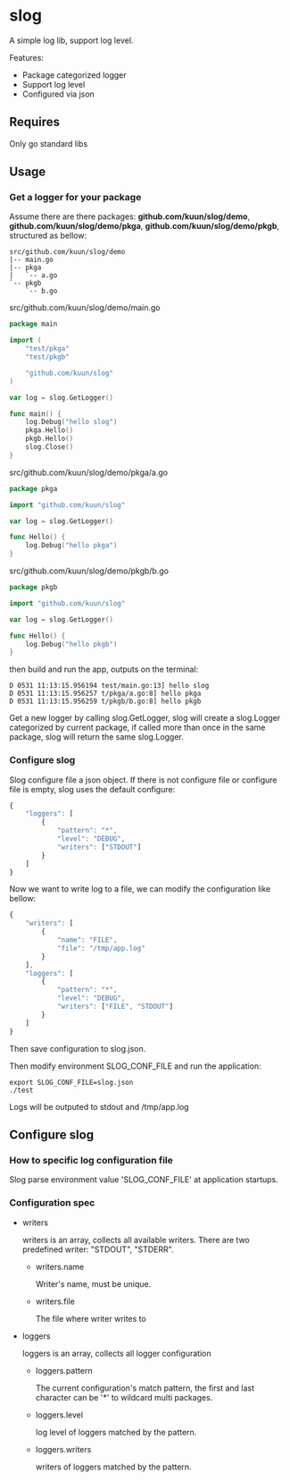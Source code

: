 # slog

A simple log lib, support log level.

Features:

* Package categorized logger
* Support log level
* Configured via json

## Requires

Only go standard libs

## Usage

### Get a logger for your package

Assume there are there packages: **github.com/kuun/slog/demo**,
**github.com/kuun/slog/demo/pkga**, **github.com/kuun/slog/demo/pkgb**, structured as bellow:

```
src/github.com/kuun/slog/demo
|-- main.go
|-- pkga
|   `-- a.go
`-- pkgb
    `-- b.go
```

src/github.com/kuun/slog/demo/main.go

```go
package main

import (
	"test/pkga"
	"test/pkgb"

	"github.com/kuun/slog"
)

var log = slog.GetLogger()

func main() {
	log.Debug("hello slog")
	pkga.Hello()
	pkgb.Hello()
	slog.Close()
}
```

src/github.com/kuun/slog/demo/pkga/a.go

```go
package pkga

import "github.com/kuun/slog"

var log = slog.GetLogger()

func Hello() {
	log.Debug("hello pkga")
}
```

src/github.com/kuun/slog/demo/pkgb/b.go

```go
package pkgb

import "github.com/kuun/slog"

var log = slog.GetLogger()

func Hello() {
	log.Debug("hello pkgb")
}
```

then build and run the app, outputs on the terminal:

```
D 0531 11:13:15.956194 test/main.go:13] hello slog
D 0531 11:13:15.956257 t/pkga/a.go:8] hello pkga
D 0531 11:13:15.956259 t/pkgb/b.go:8] hello pkgb
```

Get a new logger by calling slog.GetLogger, slog will create a slog.Logger categorized
by current package, if called more than once in the same package, slog will return
the same slog.Logger.

### Configure slog

Slog configure file a json object. If there is not configure file or configure
file is empty, slog uses the default configure:

```javascript
{
    "loggers": [
        {
            "pattern": "*",
            "level": "DEBUG",
            "writers": ["STDOUT"]
        }
    ]
}
```

Now we want to write log to a file, we can modify the configuration like bellow:

```javascript
{
    "writers": [
        {
            "name": "FILE",
            "file": "/tmp/app.log"
        }
    ],
    "loggers": [
        {
            "pattern": "*",
            "level": "DEBUG",
            "writers": ["FILE", "STDOUT"]
        }
    ]
}
```
Then save configuration to slog.json.

Then modify environment SLOG_CONF_FILE and run the application:

```shell
export SLOG_CONF_FILE=slog.json
./test
```

Logs will be outputed to stdout and /tmp/app.log

## Configure slog

### How to specific log configuration file

Slog parse environment value 'SLOG_CONF_FILE' at application startups.

### Configuration spec

* writers

  writers is an array, collects all available writers. There are two predefined
  writer: "STDOUT",  "STDERR".

  * writers.name

    Writer's name, must be unique.

  * writers.file

    The file where writer writes to

* loggers

  loggers is an array, collects all logger configuration

  * loggers.pattern

    The current configuration's match pattern, the first and last character can
    be '\*' to wildcard multi packages.

  * loggers.level

    log level of loggers matched by the pattern.

  * loggers.writers

    writers of loggers matched by the pattern.
